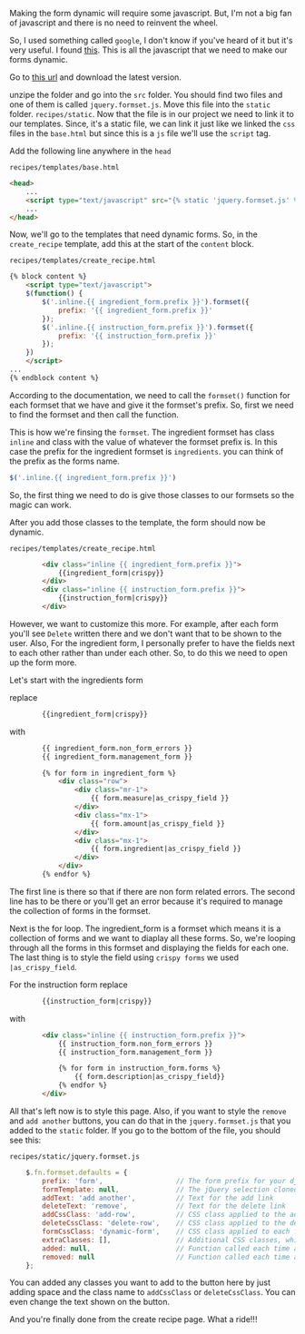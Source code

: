 Making the form dynamic will require some javascript. But, I'm not a big fan of javascript and there is no need to reinvent the wheel.

So, I used something called `google`, I don't know if you've heard of it but it's very useful. I found [this](https://code.google.com/archive/p/django-dynamic-formset/). This is all the javascript that we need to make our forms dynamic.

Go to [this url](https://code.google.com/archive/p/django-dynamic-formset/downloads) and download the latest version.

unzipe the folder and go into the `src` folder. You should find two files and one of them is called `jquery.formset.js`. Move this file into the `static` folder. `recipes/static`. Now that the file is in our project we need to link it to our templates. Since, it's a static file, we can link it just like we linked the `css` files in the `base.html` but since this is a `js` file we'll use the `script` tag.


Add the following line anywhere in the `head`

`recipes/templates/base.html`
```html
<head>
	...
	<script type="text/javascript" src="{% static 'jquery.formset.js' %}"></script>
	...
</head>
```

Now, we'll go to the templates that need dynamic forms. So, in the `create_recipe` template, add this at the start of the `content` block.

`recipes/templates/create_recipe.html`
```html
{% block content %}
	<script type="text/javascript">
    $(function() {
        $('.inline.{{ ingredient_form.prefix }}').formset({
            prefix: '{{ ingredient_form.prefix }}'
        });
        $('.inline.{{ instruction_form.prefix }}').formset({
            prefix: '{{ instruction_form.prefix }}'
        });
    })
	</script>
...
{% endblock content %}
```

According to the documentation, we need to call the `formset()` function for each formset that we have and give it the formset's prefix. So, first we need to find the formset and then call the function. 

This is how we're finsing the `formset`. The ingredient formset has class `inline` and class with the value of whatever the formset prefix is. In this case the prefix for the ingredient formset is `ingredients`. you can think of the prefix as the forms name.

```javascript
$('.inline.{{ ingredient_form.prefix }}')
```

So, the first thing we need to do is give those classes to our formsets so the magic can work. 


After you add those classes to the template, the form should now be dynamic.

`recipes/templates/create_recipe.html`
```html
		<div class="inline {{ ingredient_form.prefix }}">
			{{ingredient_form|crispy}}
		</div>
		<div class="inline {{ instruction_form.prefix }}">
			{{instruction_form|crispy}}
		</div>
```

However, we want to customize this more. For example, after each form you'll see `Delete` written there and we don't want that to be shown to the user. Also, For the ingredient form, I personally prefer to have the fields next to each other rather than under each other. So, to do this we need to open up the form more.

Let's start with the ingredients form

replace
```html
		{{ingredient_form|crispy}}
```

with
```html
	    {{ ingredient_form.non_form_errors }}
	    {{ ingredient_form.management_form }}

	    {% for form in ingredient_form %}
	    	<div class="row">
		    	<div class="mr-1">
		        	{{ form.measure|as_crispy_field }}
		    	</div>
		    	<div class="mx-1">
		        	{{ form.amount|as_crispy_field }}
		        </div>
		        <div class="mx-1">
		        	{{ form.ingredient|as_crispy_field }}
		        </div>
		    </div>                      
	    {% endfor %}
```

The first line is there so that if there are non form related errors. The second line has to be there or you'll get an error because it's required to manage the collection of forms in the formset.

Next is the for loop. The ingredient_form is a formset which means it is a collection of forms and we want to diaplay all these forms. So, we're looping through all the forms in this formset and displaying the fields for each one. The last thing is to style the field using `crispy forms` we used `|as_crispy_field`.


For the instruction form replace
```html
		{{instruction_form|crispy}}
```

with
```html
		<div class="inline {{ instruction_form.prefix }}">                    
		    {{ instruction_form.non_form_errors }}
		    {{ instruction_form.management_form }}

		    {% for form in instruction_form.forms %}
		        {{ form.description|as_crispy_field}}
		    {% endfor %}
		</div>
```

All that's left now is to style this page. Also, if you want to style the `remove` and `add another` buttons, you can do that in the `jquery.formset.js` that you added to the `static` folder. If you go to the bottom of the file, you should see this:


`recipes/static/jquery.formset.js`
```js
    $.fn.formset.defaults = {
        prefix: 'form',                  // The form prefix for your django formset
        formTemplate: null,              // The jQuery selection cloned to generate new form instances
        addText: 'add another',          // Text for the add link
        deleteText: 'remove',            // Text for the delete link
        addCssClass: 'add-row',          // CSS class applied to the add link
        deleteCssClass: 'delete-row',    // CSS class applied to the delete link
        formCssClass: 'dynamic-form',    // CSS class applied to each form in a formset
        extraClasses: [],                // Additional CSS classes, which will be applied to each form in turn
        added: null,                     // Function called each time a new form is added
        removed: null                    // Function called each time a form is deleted
    };
```

You can added any classes you want to add to the button here by just adding space and the class name to `addCssClass` or `deleteCssClass`. You can even change the text shown on the button.

And you're finally done from the create recipe page. What a ride!!!
